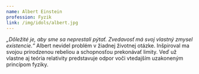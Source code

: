 ```yaml
---
name: Albert Einstein
profession: Fyzik
link: /img/idols/albert.jpg
---
```

*„Dôležité je, aby sme sa neprestali pýtať. Zvedavosť má svoj vlastný zmysel existencie.“* Albert nevidel problém v žiadnej životnej otázke. Inšpiroval ma svojou prirodzenou rebeliou a schopnosťou prekonávať limity. Veď už vlastne aj teória relativity predstavuje odpor voči vtedajším uzakoneným princípom fyziky.